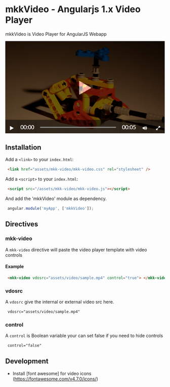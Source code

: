 # mkkVideo - Angularjs 1.x Video Player

 mkkVideo is Video Player for AngularJS Webapp
 
 [![](assets/sample.png)](http://www.wibowtech.com)

## Installation

Add a `<link>` to your `index.html`:

```html
 <link href="assets/mkk-video/mkk-video.css" rel="stylesheet" />
```


Add a `<script>` to your `index.html`:

```html
 <script src="/assets/mkk-video/mkk-video.js"></script>
```

And add the 'mkkVideo' module as dependency.

```js
 angular.module('myApp', ['mkkVideo']);
```
## Directives

### mkk-video

A `mkk-video` directive will paste the video player template with video controls

#### Example

```html
 <mkk-video vdosrc="assets/video/sample.mp4" control="true"> </mkk-video>
```
### vdosrc

A `vdosrc` give the internal or external video src here.

```html
 vdosrc="assets/video/sample.mp4"
```
### control

A `control` is Boolean variable your can set false if you need to hide controls

```html
 control="false"
```

## Development

* Install [font awesome] for video icons (https://fontawesome.com/v4.7.0/icons/)
